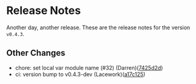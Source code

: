 # Release Notes
Another day, another release. These are the release notes for the version `v0.4.3`.

## Other Changes
* chore: set local var module name (#32) (Darren)([7425d2d](https://github.com/lacework/terraform-aws-cloudtrail-controltower/commit/7425d2d09fb82c5402a42969c73308f6657dba9e))
* ci: version bump to v0.4.3-dev (Lacework)([a17c125](https://github.com/lacework/terraform-aws-cloudtrail-controltower/commit/a17c12582208f8ac541693a24362c3aead5254ec))
